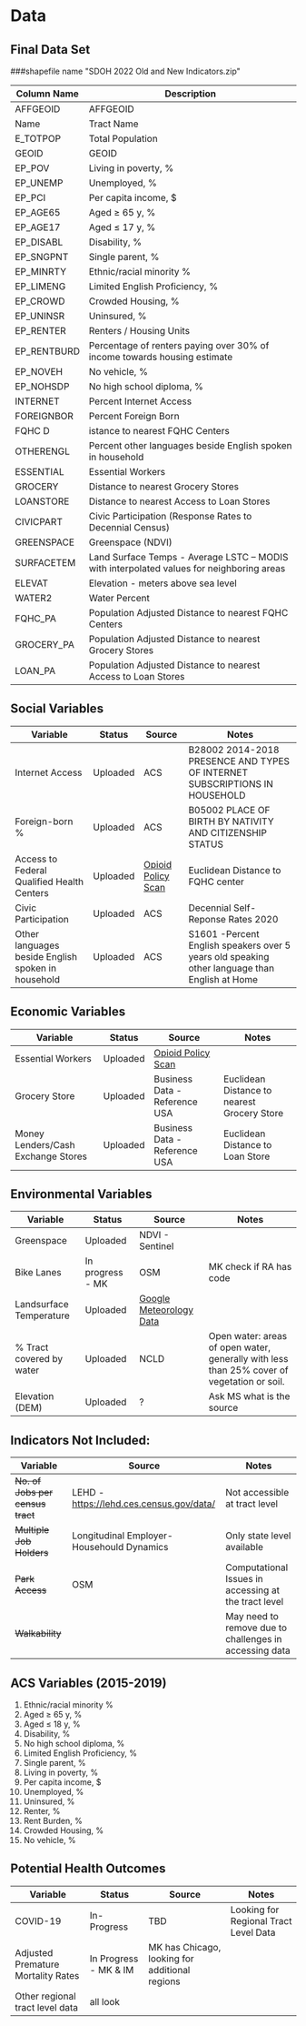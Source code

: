 # Data

## Final Data Set
###shapefile name "SDOH 2022 Old and New Indicators.zip"

| Column Name | Description|
| ------------- | ------------- |
| AFFGEOID |	AFFGEOID
|Name	|Tract Name
|E_TOTPOP	|Total Population
|GEOID|	GEOID
|EP_POV	|Living in poverty, %
|EP_UNEMP	|Unemployed, %
|EP_PCI	|Per capita income, $
|EP_AGE65|	Aged ≥ 65 y, %
|EP_AGE17	|Aged ≤ 17 y, %
|EP_DISABL|	Disability, %
|EP_SNGPNT	|Single parent, %
|EP_MINRTY	|Ethnic/racial minority %
|EP_LIMENG	|Limited English Proficiency, %
|EP_CROWD	|Crowded Housing, %
|EP_UNINSR	|Uninsured, %
|EP_RENTER	|Renters / Housing Units 
|EP_RENTBURD	|Percentage of renters paying over 30% of income towards housing estimate
|EP_NOVEH	|No vehicle, %
|EP_NOHSDP|	No high school diploma, %
|INTERNET	|Percent Internet Access
|FOREIGNBOR	|Percent Foreign Born
|FQHC	D|istance to nearest FQHC Centers
|OTHERENGL	|Percent other languages beside English spoken in household
|ESSENTIAL	|Essential Workers
|GROCERY	|Distance to nearest Grocery Stores
|LOANSTORE|	Distance to nearest Access to Loan Stores
|CIVICPART|	Civic Participation (Response Rates to Decennial Census)
|GREENSPACE	|Greenspace (NDVI)
|SURFACETEM |	Land Surface Temps - Average LSTC – MODIS with interpolated values for neighboring areas
|ELEVAT	|Elevation - meters above sea level
|WATER2	|Water Percent 
|FQHC_PA	|Population Adjusted Distance to nearest FQHC Centers
|GROCERY_PA |	Population Adjusted Distance to nearest Grocery Stores
|LOAN_PA	|Population Adjusted Distance to nearest Access to Loan Stores

## Social Variables

| Variable  | Status | Source  | Notes  | 
| ------------- | ------------- | ------------- | ------------- | 
| Internet Access | Uploaded | ACS  | B28002  2014-2018 PRESENCE AND TYPES OF INTERNET SUBSCRIPTIONS IN HOUSEHOLD |
| Foreign-born % | Uploaded | ACS  | B05002  PLACE OF BIRTH BY NATIVITY AND CITIZENSHIP STATUS |
| Access to Federal Qualified Health Centers   | Uploaded   | [Opioid Policy Scan](https://github.com/GeoDaCenter/opioid-policy-scan/blob/master/data_final/metadata/Access_FQHCs_MinDistance.md) | Euclidean Distance to FQHC center |
| Civic Participation| Uploaded | ACS  | Decennial Self-Reponse Rates 2020 |
| Other languages beside English spoken in household | Uploaded | ACS  | S1601 -Percent English speakers over 5 years old speaking other language than English at Home |

## Economic Variables

| Variable  | Status | Source  | Notes |
| ------------- | ------------- | ------------- | ----- |
| Essential Workers  | Uploaded | [Opioid Policy Scan](https://github.com/GeoDaCenter/opioid-policy-scan/blob/master/data_final/metadata/Job_Categories_byOccupation_2018.md)  | 
| Grocery Store  | Uploaded | Business Data - Reference USA | Euclidean Distance to nearest Grocery Store | 
|Money Lenders/Cash Exchange Stores| Uploaded  | Business Data - Reference USA | Euclidean Distance to Loan Store  |


## Environmental Variables

| Variable  | Status | Source  | Notes |
| ------------- | ------------- | ------------- | --------- |
| Greenspace | Uploaded | NDVI - Sentinel  | |
| Bike Lanes | In progress -  MK  | OSM  | MK check if RA has code |
| Landsurface Temperature | Uploaded | [Google Meteorology Data](https://developers.google.com/earth-engine/datasets/catalog/NASA_ORNL_DAYMET_V4)| 
| % Tract covered by water| Uploaded | NCLD |  Open water: areas of open water, generally with less than 25% cover of vegetation or soil.|
| Elevation (DEM) | Uploaded | ? | Ask MS what is the source |

## Indicators Not Included:

| Variable  |  Source  | Notes |
| ------------- | ------------- | --------- |
|~~No. of Jobs per census tract~~| LEHD -  https://lehd.ces.census.gov/data/| Not accessible at tract level |
|~~Multiple Job Holders~~| Longitudinal Employer-Househould Dynamics | Only state level available |
| ~~Park Access~~ |  OSM  | Computational Issues in accessing at the tract level |
| ~~Walkability~~ |  | May need to remove due to challenges in accessing data |

## ACS Variables (2015-2019)

1. Ethnic/racial minority %
2. Aged ≥ 65 y, %
3. Aged ≤ 18 y, %
4. Disability, %
5. No high school diploma, %
6. Limited English Proficiency, %
7. Single parent, %
8. Living in poverty, %
9. Per capita income, $
10. Unemployed, %
11. Uninsured, %
12. Renter, %
13. Rent Burden, %
14. Crowded Housing, %
15. No vehicle, %

## Potential Health Outcomes
| Variable  | Status | Source  | Notes |
| ------------- | ------------- | ------------- | --------- |
| COVID-19 | In-Progress | TBD | Looking for Regional Tract Level Data |
| Adjusted Premature Mortality Rates | In Progress - MK & IM | MK has Chicago, looking for additional regions |
|Other regional tract level data | all look | | |




